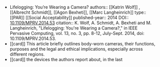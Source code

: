 - Lifelogging: You’re Wearing a Camera?
  authors:: [[Katrin Wolf]] , [[Albrecht Schmidt]], [[Agon Bexheti]], [[Marc Langheinrich]]
  type:: [[PAR]] [[Social Acceptability]] 
  published-year:: 2014
  DOI:: [10.1109/MPRV.2014.53](https://doi.org/10.1109/MPRV.2014.53)
  citation:: K. Wolf, A. Schmidt, A. Bexheti and M. Langheinrich, "Lifelogging: You're Wearing a Camera?," in IEEE Pervasive Computing, vol. 13, no. 3, pp. 8-12, July-Sept. 2014, doi: 10.1109/MPRV.2014.53.
- [[card]] This article briefly outlines body-worn cameras, their functions, purposes and the legal and ethical implications, especially across different regions.
- [[card]] the devices the authors report about, in the last